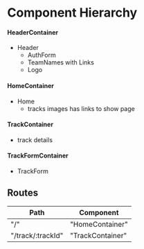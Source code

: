 # Component Hierarchy


#### HeaderContainer
 - Header
	 - AuthForm
   - TeamNames with Links
   - Logo


#### HomeContainer
- Home
	- tracks images has links to show page


#### TrackContainer
- track details


#### TrackFormContainer
- TrackForm



## Routes

|Path   | Component   |
|-------|-------------|
| "/" | "HomeContainer" |
| "/track/:trackId" | "TrackContainer" |
